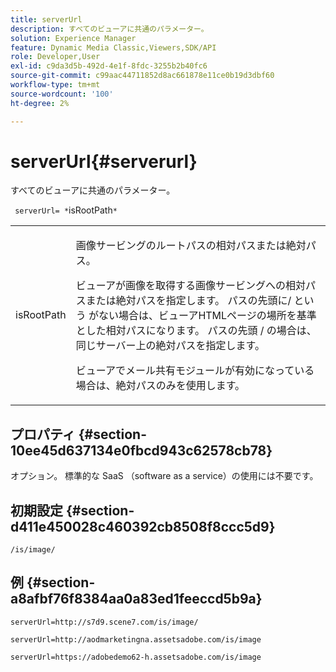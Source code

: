 ```yaml
---
title: serverUrl
description: すべてのビューアに共通のパラメーター。
solution: Experience Manager
feature: Dynamic Media Classic,Viewers,SDK/API
role: Developer,User
exl-id: c9da3d5b-492d-4e1f-8fdc-3255b2b40fc6
source-git-commit: c99aac44711852d8ac661878e11ce0b19d3dbf60
workflow-type: tm+mt
source-wordcount: '100'
ht-degree: 2%

---
```


# serverUrl{#serverurl}

すべてのビューアに共通のパラメーター。

` serverUrl= *`isRootPath`*`

<table id="table_9B98C97485DD4DEB8A6ECBCE8DF6B886"> 
 <tbody> 
  <tr> 
   <td colname="col1"> <p> <span class="codeph"> <span class="varname"> isRootPath</span> </span> </p> </td> 
   <td colname="col2"> <p>画像サービングのルートパスの相対パスまたは絶対パス。 </p> <p> ビューアが画像を取得する画像サービングへの相対パスまたは絶対パスを指定します。 パスの先頭に/</span> という <span class="filepath"> がない場合は、ビューアHTMLページの場所を基準とした相対パスになります。 パスの先頭 <span class="filepath">/</span> の場合は、同じサーバー上の絶対パスを指定します。 </p> <p> ビューアでメール共有モジュールが有効になっている場合は、絶対パスのみを使用します。 </p> </td> 
  </tr> 
 </tbody> 
</table>

## プロパティ {#section-10ee45d637134e0fbcd943c62578cb78}

オプション。 標準的な SaaS （software as a service）の使用には不要です。

## 初期設定 {#section-d411e450028c460392cb8508f8ccc5d9}

`/is/image/`

## 例 {#section-a8afbf76f8384aa0a83ed1feeccd5b9a}

```
serverUrl=http://s7d9.scene7.com/is/image/
```

```
serverUrl=http://aodmarketingna.assetsadobe.com/is/image
```

```
serverUrl=https://adobedemo62-h.assetsadobe.com/is/image
```
